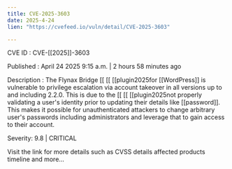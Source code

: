 ```yaml
---
title: CVE-2025-3603
date: 2025-4-24
lien: "https://cvefeed.io/vuln/detail/CVE-2025-3603"

---
```


CVE ID : CVE-[[2025]]-3603

Published :  April 24
2025
9:15 a.m. | 2 hours
58 minutes ago

Description : The Flynax Bridge  [[ [[ [[plugin2025for  [[WordPress]] is vulnerable to privilege escalation via account takeover in all versions up to
and including
2.2.0. This is due to the  [[ [[ [[plugin2025not properly validating a user's identity prior to updating their details like  [[password]]. This makes it possible for unauthenticated attackers to change arbitrary user's passwords
including administrators
and leverage that to gain access to their account.

Severity: 9.8 | CRITICAL

Visit the link for more details
such as CVSS details
affected products
timeline
and more...
